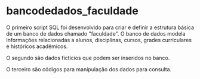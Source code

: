 # bancodedados_faculdade
O primeiro script SQL foi desenvolvido para criar e definir a estrutura básica de um banco de dados chamado "faculdade". O banco de dados modela informações relacionadas a alunos, disciplinas, cursos, grades curriculares e históricos acadêmicos.

O segundo são dados fictícios que podem ser inseridos no banco.

O terceiro são códigos para manipulação dos dados para consulta.
